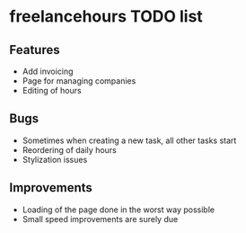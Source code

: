 freelancehours TODO list
========================

Features
--------
* Add invoicing
* Page for managing companies
* Editing of hours

Bugs
----
* Sometimes when creating a new task, all other tasks start
* Reordering of daily hours
* Stylization issues

Improvements
------------
* Loading of the page done in the worst way possible
* Small speed improvements are surely due
